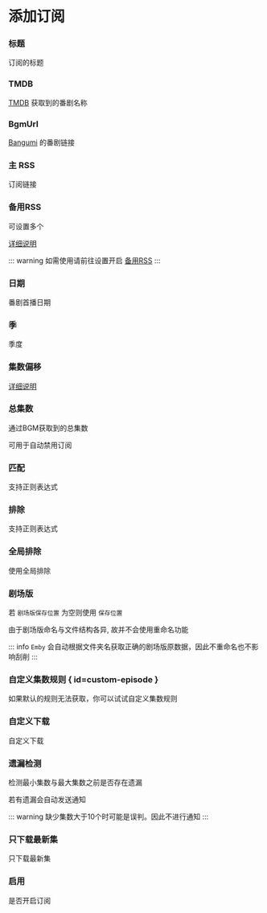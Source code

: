 
# 添加订阅

### 标题

订阅的标题

### TMDB

[TMDB](https://www.themoviedb.org/) 获取到的番剧名称

### BgmUrl

[Bangumi](https://bgm.tv/) 的番剧链接

### 主 RSS

订阅链接

### 备用RSS

可设置多个

[详细说明](/config/basic#back-rss)

::: warning
如需使用请前往设置开启 [备用RSS](/config/basic#back-rss)
:::

### 日期

番剧首播日期

### 季

季度

### 集数偏移

[详细说明](/config/basic#自动推断剧集偏移)

### 总集数

通过BGM获取到的总集数

可用于自动禁用订阅

### 匹配

支持正则表达式

### 排除

支持正则表达式

### 全局排除

使用全局排除

### 剧场版

若 `剧场版保存位置` 为空则使用 `保存位置`

由于剧场版命名与文件结构各异, 故并不会使用重命名功能

::: info
`Emby` 会自动根据文件夹名获取正确的剧场版原数据，因此不重命名也不影响刮削
:::

### 自定义集数规则 { id=custom-episode }

如果默认的规则无法获取，你可以试试自定义集数规则

### 自定义下载

自定义下载

### 遗漏检测

检测最小集数与最大集数之前是否存在遗漏

若有遗漏会自动发送通知

::: warning
缺少集数大于10个时可能是误判。因此不进行通知
:::

### 只下载最新集

只下载最新集

### 启用

是否开启订阅

